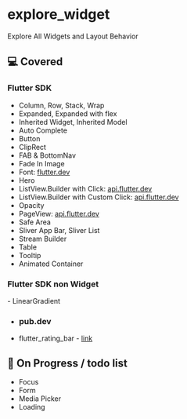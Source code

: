 # explore_widget

Explore All Widgets and Layout Behavior

<h2>💻 Covered</h2>

<h3>Flutter SDK</h3>

- Column, Row, Stack, Wrap
- Expanded, Expanded with flex
- Inherited Widget, Inherited Model
- Auto Complete
- Button
- ClipRect
- FAB & BottomNav
- Fade In Image
- Font: [flutter.dev](https://flutter.dev/docs/cookbook/design/fonts)
- Hero
- ListView.Builder with Click: [api.flutter.dev](https://api.flutter.dev/flutter/widgets/ListView/ListView.builder.html)
- ListView.Builder with Custom Click: [api.flutter.dev](https://api.flutter.dev/flutter/widgets/ListView/ListView.builder.html)
- Opacity
- PageView: [api.flutter.dev](https://api.flutter.dev/flutter/widgets/PageView-class.html)
- Safe Area
- Sliver App Bar, Sliver List
- Stream Builder
- Table
- Tooltip
- Animated Container

<h3>Flutter SDK non Widget</h3>
- LinearGradient

- <h3>pub.dev</h3>
- flutter_rating_bar - [link](https://pub.dev/packages/flutter_rating_bar)

<h2>🔭 On Progress / todo list </h2>

- Focus
- Form
- Media Picker
- Loading